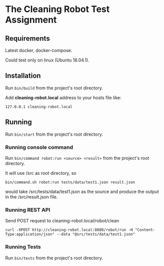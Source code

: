 # The Cleaning Robot Test Assignment

## Requirements

Latest docker, docker-compose.

Could test only on linux (Ubuntu 18.04.1).

## Installation

Run ``bin/build`` from the project's root directory.

Add **cleaning-robot.local** address to your hosts file like:

```
127.0.0.1 cleaning-robot.local
```

## Running

Run ``bin/start`` from the project's root directory.

### Running console command

Run ``bin/command robot:run <source> <result>`` from the project's root directory.

It will use <projectDir>/src as root directory, so
```
bin/command.sh robot:run tests/data/test1.json result.json
```
would take <projectDir>/src/tests/data/test1.json as the source and produce the output in the <projectDir>/src/result.json file. 

### Running REST API

Send POST request to cleaning-robot.local/robot/clean

```
curl -XPOST http://cleaning-robot.local:8080/robot/run -H "Content-Type:application/json" --data "@src/tests/data/test1.json"
```

### Running Tests

Run ``bin/tests`` from the project's root directory.
